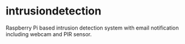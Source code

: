 # intrusiondetection
Raspberry Pi based intrusion detection system with email notification including webcam and PIR sensor.
